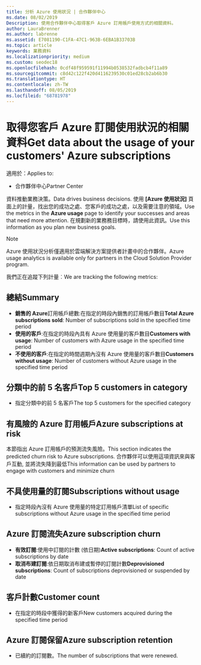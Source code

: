 ```yaml
---
title: 分析 Azure 使用狀況 | 合作夥伴中心
ms.date: 08/02/2019
Description: 使用合作夥伴中心取得客戶 Azure 訂用帳戶使用方式的相關資料。
author: LauraBrenner
ms.author: labrenne
ms.assetid: E7081190-C1FA-47C1-963B-6EBA1B33703B
ms.topic: article
keywords: 業務資料
ms.localizationpriority: medium
ms.custom: seodec18
ms.openlocfilehash: 0cdf48f959591f11994b0538532fadbcb4f11a89
ms.sourcegitcommit: c8d42c122f420d4116239530c01ed28cb2ab6b30
ms.translationtype: HT
ms.contentlocale: zh-TW
ms.lasthandoff: 08/05/2019
ms.locfileid: "68781978"
---
```

# <a name="get-data-about-the-usage-of-your-customers-azure-subscriptions"></a><span data-ttu-id="6d672-104">取得您客戶 Azure 訂閱使用狀況的相關資料</span><span class="sxs-lookup"><span data-stu-id="6d672-104">Get data about the usage of your customers' Azure subscriptions</span></span>

<span data-ttu-id="6d672-105">適用於：</span><span class="sxs-lookup"><span data-stu-id="6d672-105">Applies to:</span></span>

- <span data-ttu-id="6d672-106">合作夥伴中心</span><span class="sxs-lookup"><span data-stu-id="6d672-106">Partner Center</span></span>

<span data-ttu-id="6d672-107">資料推動業務決策。</span><span class="sxs-lookup"><span data-stu-id="6d672-107">Data drives business decisions.</span></span> <span data-ttu-id="6d672-108">使用 **\[Azure 使用狀況\]** 頁面上的計量，找出您的成功之處、您客戶的成功之處，以及需要注意的領域。</span><span class="sxs-lookup"><span data-stu-id="6d672-108">Use the metrics in the **Azure usage** page to identify your successes and areas that need more attention.</span></span> <span data-ttu-id="6d672-109">在規劃新的業務務目標時，請使用此資訊。</span><span class="sxs-lookup"><span data-stu-id="6d672-109">Use this information as you plan new business goals.</span></span>

> [!NOTE]
> <span data-ttu-id="6d672-110">Azure 使用狀況分析僅適用於雲端解決方案提供者計畫中的合作夥伴。</span><span class="sxs-lookup"><span data-stu-id="6d672-110">Azure usage  analytics is available only for partners in the Cloud Solution Provider program.</span></span>

<span data-ttu-id="6d672-111">我們正在追蹤下列計量︰</span><span class="sxs-lookup"><span data-stu-id="6d672-111">We are tracking the following metrics:</span></span>

## <a name="summary"></a><span data-ttu-id="6d672-112">總結</span><span class="sxs-lookup"><span data-stu-id="6d672-112">Summary</span></span>

- <span data-ttu-id="6d672-113">**銷售的 Azure**訂用帳戶總數:在指定的時段內銷售的訂用帳戶數目</span><span class="sxs-lookup"><span data-stu-id="6d672-113">**Total Azure subscriptions sold**: Number of subscriptions sold in the specified time period</span></span>  
- <span data-ttu-id="6d672-114">**使用的客戶**:在指定的時段內具有 Azure 使用量的客戶數目</span><span class="sxs-lookup"><span data-stu-id="6d672-114">**Customers with usage**: Number of customers with Azure usage in the specified time period</span></span>  
- <span data-ttu-id="6d672-115">**不使用的客戶**:在指定的時間週期內沒有 Azure 使用量的客戶數目</span><span class="sxs-lookup"><span data-stu-id="6d672-115">**Customers without usage**: Number of customers without Azure usage in the specified time period</span></span>  

## <a name="top-5-customers-in-category"></a><span data-ttu-id="6d672-116">分類中的前 5 名客戶</span><span class="sxs-lookup"><span data-stu-id="6d672-116">Top 5 customers in category</span></span>

- <span data-ttu-id="6d672-117">指定分類中的前 5 名客戶</span><span class="sxs-lookup"><span data-stu-id="6d672-117">The top 5 customers for the specified category</span></span>  

## <a name="azure-subscriptions-at-risk"></a><span data-ttu-id="6d672-118">有風險的 Azure 訂用帳戶</span><span class="sxs-lookup"><span data-stu-id="6d672-118">Azure subscriptions at risk</span></span>

<span data-ttu-id="6d672-119">本節指出 Azure 訂用帳戶的預測流失風險。</span><span class="sxs-lookup"><span data-stu-id="6d672-119">This section indicates the predicted churn risk to Azure subscriptions.</span></span> <span data-ttu-id="6d672-120">合作夥伴可以使用這項資訊來與客戶互動, 並將流失降到最低</span><span class="sxs-lookup"><span data-stu-id="6d672-120">This information can be used by partners to engage with customers and minimize churn</span></span>

## <a name="subscriptions-without-usage"></a><span data-ttu-id="6d672-121">不具使用量的訂閱</span><span class="sxs-lookup"><span data-stu-id="6d672-121">Subscriptions without usage</span></span>

- <span data-ttu-id="6d672-122">指定時段內沒有 Azure 使用量的特定訂用帳戶清單</span><span class="sxs-lookup"><span data-stu-id="6d672-122">List of specific subscriptions without Azure usage in the specified time period</span></span>  

## <a name="azure-subscription-churn"></a><span data-ttu-id="6d672-123">Azure 訂閱流失</span><span class="sxs-lookup"><span data-stu-id="6d672-123">Azure subscription churn</span></span>

- <span data-ttu-id="6d672-124">**有效訂閱**:使用中訂閱的計數 (依日期)</span><span class="sxs-lookup"><span data-stu-id="6d672-124">**Active subscriptions**: Count of active subscriptions by date</span></span>  
- <span data-ttu-id="6d672-125">**取消布建訂閱**:依日期取消布建或暫停的訂閱計數</span><span class="sxs-lookup"><span data-stu-id="6d672-125">**Deprovisioned subscriptions**: Count of subscriptions deprovisioned or suspended by date</span></span>  

## <a name="customer-count"></a><span data-ttu-id="6d672-126">客戶計數</span><span class="sxs-lookup"><span data-stu-id="6d672-126">Customer count</span></span>

- <span data-ttu-id="6d672-127">在指定的時段中獲得的新客戶</span><span class="sxs-lookup"><span data-stu-id="6d672-127">New customers acquired during the specified time period</span></span>  

## <a name="azure-subscription-retention"></a><span data-ttu-id="6d672-128">Azure 訂閱保留</span><span class="sxs-lookup"><span data-stu-id="6d672-128">Azure subscription retention</span></span>

- <span data-ttu-id="6d672-129">已續約的訂閱數。</span><span class="sxs-lookup"><span data-stu-id="6d672-129">The number of subscriptions that were renewed.</span></span>

